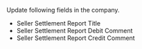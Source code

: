 Update following fields in the company.

- Seller Settlement Report Title
- Seller Settlement Report Debit Comment
- Seller Settlement Report Credit Comment
